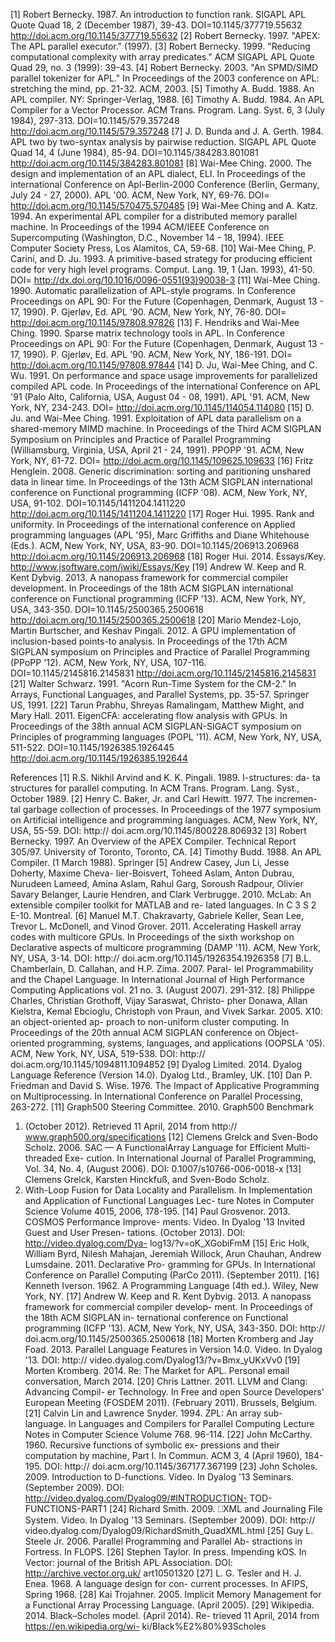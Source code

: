 [1]	Robert Bernecky. 1987. An introduction to function rank. SIGAPL APL Quote Quad 18, 2 (December 1987), 39-43. DOI=10.1145/377719.55632 http://doi.acm.org/10.1145/377719.55632 
[2] 	Robert Bernecky. 1997. "APEX: The APL parallel executor." (1997).
[3] 	Robert Bernecky. 1999. "Reducing computational complexity with array predicates." ACM SIGAPL APL Quote Quad 29, no. 3 (1999): 39-43.
[4] 	Robert Bernecky. 2003. "An SPMD/SIMD parallel tokenizer for APL." In Proceedings of the 2003 conference on APL: stretching the mind, pp. 21-32. ACM, 2003.
[5] 	Timothy A. Budd. 1988. An APL compiler. NY: Springer-Verlag, 1988.
[6] 	Timothy A. Budd. 1984. An APL Compiler for a Vector Processor. ACM Trans. Program. Lang. Syst. 6, 3 (July 1984), 297-313. DOI=10.1145/579.357248 http://doi.acm.org/10.1145/579.357248
[7] 	J. D. Bunda and J. A. Gerth. 1984. APL two by two-syntax analysis by pairwise reduction. SIGAPL APL Quote Quad 14, 4 (June 1984), 85-94. DOI=10.1145/384283.801081 http://doi.acm.org/10.1145/384283.801081 
[8] 	Wai-Mee Ching. 2000. The design and implementation of an APL dialect, ELI. In Proceedings of the international Conference on Apl-Berlin-2000 Conference (Berlin, Germany, July 24 - 27, 2000). APL '00. ACM, New York, NY, 69-76. DOI= http://doi.acm.org/10.1145/570475.570485
[9] 	Wai-Mee Ching and A. Katz. 1994. An experimental APL compiler for a distributed memory parallel machine. In Proceedings of the 1994 ACM/IEEE Conference on Supercomputing (Washington, D.C., November 14 - 18, 1994). IEEE Computer Society Press, Los Alamitos, CA, 59-68.
[10] 	Wai-Mee Ching, P. Carini, and D. Ju. 1993. A primitive-based strategy for producing efficient code for very high level programs. Comput. Lang. 19, 1 (Jan. 1993), 41-50. DOI= http://dx.doi.org/10.1016/0096-0551(93)90038-3
[11] 	Wai-Mee Ching. 1990. Automatic parallelization of APL-style programs. In Conference Proceedings on APL 90: For the Future (Copenhagen, Denmark, August 13 - 17, 1990). P. Gjerløv, Ed. APL '90. ACM, New York, NY, 76-80. DOI= http://doi.acm.org/10.1145/97808.97826
[13] 	F. Hendriks and Wai-Mee Ching. 1990. Sparse matrix technology tools in APL. In Conference Proceedings on APL 90: For the Future (Copenhagen, Denmark, August 13 - 17, 1990). P. Gjerløv, Ed. APL '90. ACM, New York, NY, 186-191. DOI= http://doi.acm.org/10.1145/97808.97844 
[14] 	D. Ju, Wai-Mee Ching, and C. Wu. 1991. On performance and space usage improvements for parallelized compiled APL code. In Proceedings of the international Conference on APL '91 (Palo Alto, California, USA, August 04 - 08, 1991). APL '91. ACM, New York, NY, 234-243. DOI= http://doi.acm.org/10.1145/114054.114080
[15] 	D. Ju. and Wai-Mee Ching. 1991. Exploitation of APL data parallelism on a shared-memory MIMD machine. In Proceedings of the Third ACM SIGPLAN Symposium on Principles and Practice of Parallel Programming (Williamsburg, Virginia, USA, April 21 - 24, 1991). PPOPP '91. ACM, New York, NY, 61-72. DOI= http://doi.acm.org/10.1145/109625.109633
[16] 	Fritz Henglein. 2008. Generic discrimination: sorting and paritioning unshared data in linear time. In Proceedings of the 13th ACM SIGPLAN international conference on Functional programming (ICFP '08). ACM, New York, NY, USA, 91-102. DOI=10.1145/1411204.1411220 http://doi.acm.org/10.1145/1411204.1411220
[17] 	Roger Hui. 1995. Rank and uniformity. In Proceedings of the international conference on Applied programming languages (APL '95), Marc Griffiths and Diane Whitehouse (Eds.). ACM, New York, NY, USA, 83-90. DOI=10.1145/206913.206968 http://doi.acm.org/10.1145/206913.206968 
[18] 	Roger Hui. 2014. Essays/Key. http://www.jsoftware.com/jwiki/Essays/Key
[19]	Andrew W. Keep and R. Kent Dybvig. 2013. A nanopass framework for commercial compiler development. In Proceedings of the 18th ACM SIGPLAN international conference on Functional programming (ICFP '13). ACM, New York, NY, USA, 343-350. DOI=10.1145/2500365.2500618 http://doi.acm.org/10.1145/2500365.2500618 
[20] 	Mario Mendez-Lojo, Martin Burtscher, and Keshav Pingali. 2012. A GPU implementation of inclusion-based points-to analysis. In Proceedings of the 17th ACM SIGPLAN symposium on Principles and Practice of Parallel Programming (PPoPP '12). ACM, New York, NY, USA, 107-116. DOI=10.1145/2145816.2145831 http://doi.acm.org/10.1145/2145816.2145831
[21] 	Walter Schwarz. 1991. "Acorn Run-Time System for the CM-2." In Arrays, Functional Languages, and Parallel Systems, pp. 35-57. Springer US, 1991.
[22] 	Tarun Prabhu, Shreyas Ramalingam, Matthew Might, and Mary Hall. 2011. EigenCFA: accelerating flow analysis with GPUs. In Proceedings of the 38th annual ACM SIGPLAN-SIGACT symposium on Principles of programming languages (POPL '11). ACM, New York, NY, USA, 511-522. DOI=10.1145/1926385.1926445 http://doi.acm.org/10.1145/1926385.192644


References
[1] R.S. Nikhil Arvind and K. K. Pingali. 1989. I-structures: da-
ta structures for parallel computing. In ACM Trans. Program.
Lang. Syst., October 1989.
[2] Henry C. Baker, Jr. and Carl Hewitt. 1977. The incremen-
tal garbage collection of processes. In Proceedings of the
1977 symposium on Artificial intelligence and programming
languages. ACM, New York, NY, USA, 55-59. DOI: http://
doi.acm.org/10.1145/800228.806932
[3] Robert Bernecky. 1997. An Overview of the APEX Compiler.
Technical Report 305/97. University of Toronto, Toronto, CA.
[4] Timothy Budd. 1988. An APL Compiler. (1 March 1988).
Springer
[5] Andrew Casey, Jun Li, Jesse Doherty, Maxime Cheva-
lier-Boisvert, Toheed Aslam, Anton Dubrau, Nurudeen
Lameed, Amina Aslam, Rahul Garg, Soroush Radpour, Olivier
Savary Belanger, Laurie Hendren, and Clark Verbrugge. 2010.
McLab: An extensible compiler toolkit for MATLAB and re-
lated languages. In C 3 S 2 E-10. Montreal.
[6] Manuel M.T. Chakravarty, Gabriele Keller, Sean Lee, Trevor
L. McDonell, and Vinod Grover. 2011. Accelerating Haskell
array codes with multicore GPUs. In Proceedings of the sixth
workshop on Declarative aspects of multicore programming
(DAMP '11). ACM, New York, NY, USA, 3-14. DOI: http://
doi.acm.org/10.1145/1926354.1926358
[7] B.L. Chamberlain, D. Callahan, and H.P. Zima. 2007. Paral-
lel Programmability and the Chapel Language. In International
Journal of High Performance Computing Applications vol. 21
no. 3. (August 2007). 291-312.
[8] Philippe Charles, Christian Grothoff, Vijay Saraswat, Christo-
pher Donawa, Allan Kielstra, Kemal Ebcioglu, Christoph von
Praun, and Vivek Sarkar. 2005. X10: an object-oriented ap-
proach to non-uniform cluster computing. In Proceedings of
the 20th annual ACM SIGPLAN conference on Object-oriented
programming, systems, languages, and applications (OOPSLA
'05). ACM, New York, NY, USA, 519-538. DOI: http://
doi.acm.org/10.1145/1094811.1094852
[9] Dyalog Limited. 2014. Dyalog Language Reference (Version
14.0). Dyalog Ltd., Bramley, UK.
[10] Dan P. Friedman and David S. Wise. 1976. The Impact of
Applicative Programming on Multiprocessing. In International
Conference on Parallel Processing, 263-272.
[11] Graph500 Steering Committee. 2010. Graph500 Benchmark
1. (October 2012). Retrieved 11 April, 2014 from http://
www.graph500.org/specifications
[12] Clemens Grelck and Sven-Bodo Scholz. 2006. SAC — A
FunctionalArray Language for Efficient Multi-threaded Exe-
cution. In International Journal of Parallel Programming, Vol.
34, No. 4, (August 2006). DOI: 0.1007/s10766-006-0018-x
[13] Clemens Grelck, Karsten Hinckfuß, and Sven-Bodo Scholz.
2006. With-Loop Fusion for Data Locality and Parallelism. In
Implementation and Application of Functional Languages Lec-
ture Notes in Computer Science Volume 4015, 2006, 178-195.
[14] Paul Grosvenor. 2013. COSMOS Performance Improve-
ments. Video. In Dyalog '13 Invited Guest and User Presen-
tations. (October 2013). DOI: http://video.dyalog.com/Dya-
log13/?v=oK_XGobiFmM
[15] Eric Holk, William Byrd, Nilesh Mahajan, Jeremiah Willock,
Arun Chauhan, Andrew Lumsdaine. 2011. Declarative Pro-
gramming for GPUs. In International Conference on Parallel
Computing (ParCo 2011). (September 2011).
[16] Kenneth Iverson. 1962. A Programming Language (4th ed.).
Wiley, New York, NY.
[17] Andrew W. Keep and R. Kent Dybvig. 2013. A
nanopass framework for commercial compiler develop-
ment. In Proceedings of the 18th ACM SIGPLAN in-
ternational conference on Functional programming (ICFP
'13). ACM, New York, NY, USA, 343-350. DOI: http://
doi.acm.org/10.1145/2500365.2500618
[18] Morten Kromberg and Jay Foad. 2013. Parallel Language
Features in Version 14.0. Video. In Dyalog '13. DOI: http://
video.dyalog.com/Dyalog13/?v=Bmx_yUKxVv0
[19] Morten Kromberg. 2014. Re: The Market for APL. Personal
email conversation, March 2014.
[20] Chris Lattner. 2011. LLVM and Clang: Advancing Compil-
er Technology. In Free and open Source Developers' European
Meeting (FOSDEM 2011). (February 2011). Brussels, Belgium.
[21] Calvin Lin and Lawrence Snyder. 1994. ZPL: An array sub-
language. In Languages and Compilers for Parallel Computing
Lecture Notes in Computer Science Volume 768. 96-114.
[22] John McCarthy. 1960. Recursive functions of symbolic ex-
pressions and their computation by machine, Part I. In
Commun. ACM 3, 4 (April 1960), 184-195. DOI: http://
doi.acm.org/10.1145/367177.367199
[23] John Scholes. 2009. Introduction to D-functions.
Video. In Dyalog '13 Seminars. (September 2009).
DOI: http://video.dyalog.com/Dyalog09/#INTRODUCTION-
TOD-FUNCTIONS-PART1
[24] Richard Smith. 2009. ⎕XML and Journaling File System.
Video. In Dyalog '13 Seminars. (September 2009). DOI: http://
video.dyalog.com/Dyalog09/RichardSmith_QuadXML.html
[25] Guy L. Steele Jr. 2006. Parallel Programming and Parallel Ab-
stractions in Fortress. In FLOPS.
[26] Stephen Taylor. In press. Impending kOS. In Vector: journal of
the British APL Association. DOI: http://archive.vector.org.uk/
art10501320
[27] L. G. Tesler and H. J. Enea. 1968. A language design for con-
current processes. In AFIPS, Spring 1968.
[28] Kai Trojahner. 2005. Implicit Memory Management for a
Functional Array Processing Language. (April 2005).
[29] Wikipedia. 2014. Black–Scholes model. (April 2014). Re-
trieved 11 April, 2014 from https://en.wikipedia.org/wi-
ki/Black%E2%80%93Scholes

